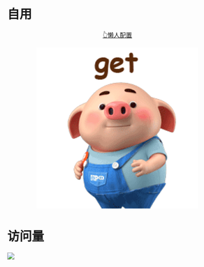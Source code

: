 # 自用
 <div align=center>

[👆懒人配置](https://raw.githubusercontent.com/Jejz168/QuantumultX/main/Jejz.conf)

 </div>
 <div align=center>
<img src="https://raw.githubusercontent.com/Jejz168/Picture/main/1.gif" width="370" height="370">
</div>

# 访问量

![](http://profile-counter.glitch.me/Jejz168/count.svg)
